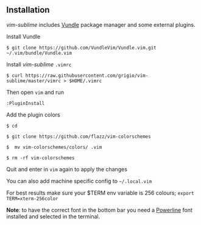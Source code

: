 
## Installation

*vim-sublime* includes [Vundle](https://github.com/VundleVim/Vundle.vim) package manager and some external plugins.

Install Vundle

`$ git clone https://github.com/VundleVim/Vundle.vim.git ~/.vim/bundle/Vundle.vim`

Install *vim-sublime* `.vimrc`

`$ curl https://raw.githubusercontent.com/grigio/vim-sublime/master/vimrc > $HOME/.vimrc`

Then open `vim` and run

`:PluginInstall`

Add the plugin colors

`$ cd`

`$ git clone https://github.com/flazz/vim-colorschemes`

`$  mv vim-colorschemes/colors/ .vim`

`$ rm -rf vim-colorschemes`

Quit and enter in `vim` again to apply the changes

You can also add machine specific config to `~/.local.vim`

For best results make sure your $TERM env variable is 256 colours; `export TERM=xterm-256color`

**Note**: to have the correct font in the bottom bar you need a [Powerline](https://github.com/Lokaltog/powerline-fonts) font installed and selected in the terminal.
